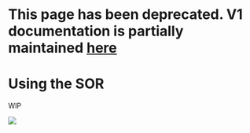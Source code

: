 # This page has been deprecated. V1 documentation is partially maintained [here](https://docs.balancer.fi/v/v1/guides/making-a-trade)

# Using the SOR

WIP

![](../.gitbook/assets/sor_diagram.jpg)

